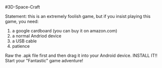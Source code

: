 #3D-Space-Craft

Statement: this is an extremely foolish game, but if you insist playing this game, you need:

1. a google cardboard (you can buy it on amazon.com)
2. a normal Andriod device
3. a USB cable
4. patience


Raw the .apk file first and then drag it into your Android device. INSTALL IT!!
Start your "Fantastic" game adventure!
